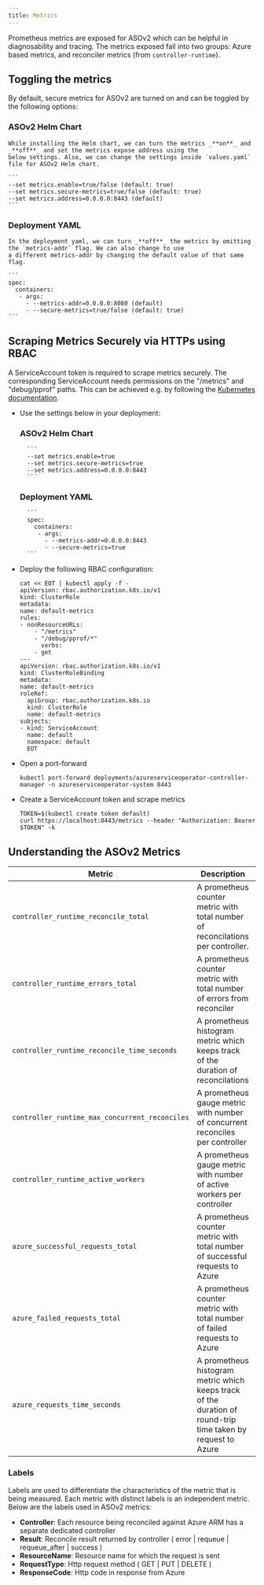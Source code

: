 ```yaml
---
title: Metrics
---
```


Prometheus metrics are exposed for ASOv2 which can be helpful in diagnosability and tracing.
The metrics exposed fall into two groups: Azure based metrics, and reconciler metrics (from `controller-runtime`).

## Toggling the metrics

By default, secure metrics for ASOv2 are turned on and can be toggled by the following options:

### ASOv2 Helm Chart

    While installing the Helm chart, we can turn the metrics _**on**_ and _**off**_ and set the metrics expose address using the 
    below settings. Also, we can change the settings inside `values.yaml` file for ASOv2 Helm chart.

    ```
    --set metrics.enable=true/false (default: true)
    --set metrics.secure-metrics=true/false (default: true)
    --set metrics.address=0.0.0.0:8443 (default)
    ```

### Deployment YAML
    
    In the deployment yaml, we can turn _**off**_ the metrics by omitting the `metrics-addr` flag. We can also change to use 
    a different metrics-addr by changing the default value of that same flag.

    ```
    spec:
      containers:
       - args:
         - --metrics-addr=0.0.0.0:8080 (default)    
         - --secure-metrics=true/false (default: true)
    ```

## Scraping Metrics Securely via HTTPs using RBAC

A ServiceAccount token is required to scrape metrics securely. The corresponding ServiceAccount needs permissions on the "/metrics" and "debug/pprof" paths. 
This can be achieved e.g. by following the [Kubernetes documentation](https://kubernetes.io/docs/concepts/cluster-administration/system-metrics/).

- Use the settings below in your deployment: 

    ### ASOv2 Helm Chart
        ```
        --set metrics.enable=true
        --set metrics.secure-metrics=true
        --set metrics.address=0.0.0.0:8443
        ```
    
    ### Deployment YAML
        ```
        spec:
          containers:
           - args:
             - --metrics-addr=0.0.0.0:8443  
             - --secure-metrics=true 
        ```

- Deploy the following RBAC configuration:
    ```
    cat << EOT | kubectl apply -f -
    apiVersion: rbac.authorization.k8s.io/v1
    kind: ClusterRole
    metadata:
    name: default-metrics
    rules:
    - nonResourceURLs:
        - "/metrics"
        - "/debug/pprof/*"
          verbs:
        - get
    ---
    apiVersion: rbac.authorization.k8s.io/v1
    kind: ClusterRoleBinding
    metadata:
    name: default-metrics
    roleRef:
      apiGroup: rbac.authorization.k8s.io
      kind: ClusterRole
      name: default-metrics
    subjects:
    - kind: ServiceAccount
      name: default
      namespace: default
      EOT
    ```
- Open a port-forward

    ```
    kubectl port-forward deployments/azureserviceoperator-controller-manager -n azureserviceoperator-system 8443
    ```
- Create a ServiceAccount token and scrape metrics
    ```
    TOKEN=$(kubectl create token default)
    curl https://localhost:8443/metrics --header "Authorization: Bearer $TOKEN" -k
    ```
  
## Understanding the ASOv2 Metrics

| Metric                                         | Description                                                                                                  | Label 1      | Label 2     | Label 3      |
|------------------------------------------------|--------------------------------------------------------------------------------------------------------------|--------------|-------------|--------------|
| `controller_runtime_reconcile_total`           | A prometheus counter metric with total number of reconcilations per controller.                              | Controller   | Result      |              |
| `controller_runtime_errors_total`              | A prometheus counter metric with total number of errors from reconciler                                      | Controller   |             |              |
| `controller_runtime_reconcile_time_seconds`    | A prometheus histogram metric which keeps track of the duration of reconcilations                            | Controller   |             |              |
| `controller_runtime_max_concurrent_reconciles` | A prometheus gauge metric with number of concurrent reconciles per controller                                | Controller   |             |              |
| `controller_runtime_active_workers`            | A prometheus gauge metric with number of active workers per controller                                       | Controller   |             |              |
| `azure_successful_requests_total`              | A prometheus counter metric with total number of successful requests to Azure                                | ResourceName | RequestType | ResponseCode |
| `azure_failed_requests_total`                  | A prometheus counter metric with total number of failed requests to Azure                                    | ResourceName | RequestType |              |
| `azure_requests_time_seconds`                  | A prometheus histogram metric which keeps track of the duration of round-trip time taken by request to Azure | ResourceName | RequestType |              |

### Labels

Labels are used to differentiate the characteristics of the metric that is being measured. Each metric with distinct labels
is an independent metric. Below are the labels used in ASOv2 metrics:

- **Controller**: Each resource being reconciled against Azure ARM has a separate dedicated controller
- **Result**: Reconcile result returned by controller ( error | requeue | requeue_after | success )
- **ResourceName**: Resource name for which the request is sent
- **RequestType**: Http request method ( GET | PUT | DELETE )
- **ResponseCode**: Http code in response from Azure

